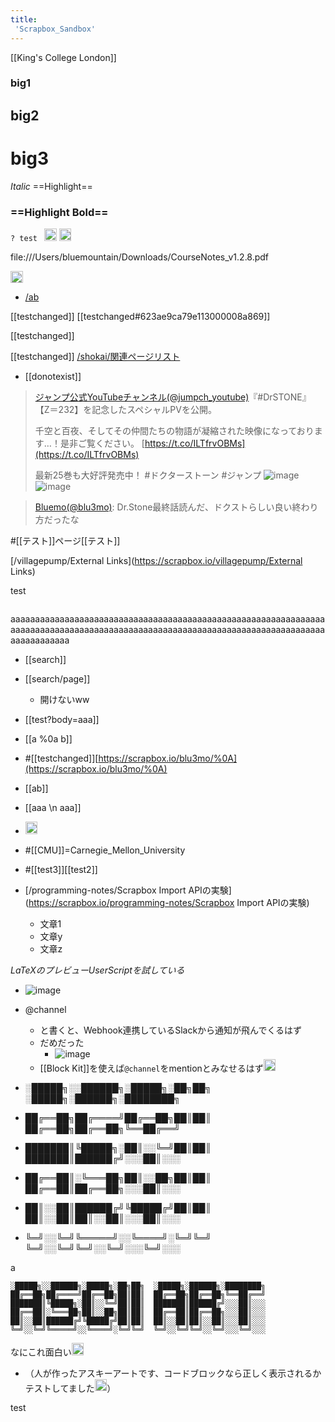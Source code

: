 ```yaml
---
title:
 'Scrapbox_Sandbox'
---
```


[[King's College London]]

### big1
 ## big2
# big3
*Italic* ==Highlight==
### ==Highlight Bold==
`? test `
<img src='https://scrapbox.io/api/pages/blu3mo-public/blu3mo/icon' alt='blu3mo.icon' height="19.5"/> <img src='https://scrapbox.io/api/pages/villagepump/井戸端/icon' alt='/villagepump/井戸端.icon' height="19.5"/>


file:///Users/bluemountain/Downloads/CourseNotes_v1.2.8.pdf

<img src='https://scrapbox.io/api/pages/blu3mo-public/blu3mo/icon' alt='blu3mo.icon' height="19.5"/>

- [/ab](https://scrapbox.io/ab)

[[testchanged]]
[[testchanged#623ae9ca79e113000008a869]]

[[testchanged]]

[[testchanged]]
[/shokai/関連ページリスト](https://scrapbox.io/shokai/関連ページリスト)

- [[donotexist]]


> [ジャンプ公式YouTubeチャンネル(@jumpch_youtube)](https://twitter.com/jumpch_youtube/status/1500486359114518537)『#DrSTONE』
> 【Z＝232】を記念したスペシャルPVを公開。
>
> 千空と百夜、そしてその仲間たちの物語が凝縮された映像になっております…！是非ご覧ください。
> [https://t.co/ILTfrvOBMs](https://t.co/ILTfrvOBMs)
>
> 最新25巻も大好評発売中！
> #ドクターストーン #ジャンプ
> ![image](https://pbs.twimg.com/media/FNJZr0iaQAUMz1a.jpg)![image](https://pbs.twimg.com/media/FNJZ1ELaMAEWMLC.jpg)


> [Bluemo(@blu3mo)](https://twitter.com/blu3mo/status/1500492184109600776): Dr.Stone最終話読んだ、ドクストらしい良い終わり方だったな

#[[テスト]]ページ[[テスト]]

[/villagepump/External Links](https://scrapbox.io/villagepump/External Links)

test

```

```


aaaaaaaaaaaaaaaaaaaaaaaaaaaaaaaaaaaaaaaaaaaaaaaaaaaaaaaaaaaaaaaaaaaaaaaaaaaaaaaaaaaaaaaaaaaaaaaaaaaaaaaaaaaaaaaaaaaaaaaaaaaaaaaaaaaaaaaaaaaa

- [[search]]

- [[search/page]]
    - 開けないww

- [[test?body=aaa]]

- [[a %0a b]]

- #[[testchanged]][https://scrapbox.io/blu3mo/%0A](https://scrapbox.io/blu3mo/%0A)

- [[ab]]

- [[aaa \n aaa]]

- <img src='https://scrapbox.io/api/pages/icons/わかる/icon' alt='/icons/わかる.icon' height="19.5"/>

- #[[CMU]]=Carnegie_Mellon_University

- #[[test3]][[test2]]

- [/programming-notes/Scrapbox Import APIの実験](https://scrapbox.io/programming-notes/Scrapbox Import APIの実験)
    - 文章1
    - 文章y
    - 文章z

$LaTeXのプレビューUserScriptを試している$
- ![image](https://gyazo.com/7be7e06b90874bed9239329643d9079f/thumb/1000)


- @channel
    - と書くと、Webhook連携しているSlackから通知が飛んでくるはず
    - だめだった
        - ![image](https://gyazo.com/5ad86b2cf12e4076330b643c213c2ef2/thumb/1000)
    - [[Block Kit]]を使えば`@channel`をmentionとみなせるはず<img src='https://scrapbox.io/api/pages/blu3mo-public/takker/icon' alt='takker.icon' height="19.5"/>

- ░█████╗░░██████╗░█████╗░██╗██╗  ░█████╗░██████╗░████████╗
- ██╔══██╗██╔════╝██╔══██╗██║██║  ██╔══██╗██╔══██╗╚══██╔══╝
- ███████║╚█████╗░██║░░╚═╝██║██║  ███████║██████╔╝░░░██║░░░
- ██╔══██║░╚═══██╗██║░░██╗██║██║  ██╔══██║██╔══██╗░░░██║░░░
- ██║░░██║██████╔╝╚█████╔╝██║██║  ██║░░██║██║░░██║░░░██║░░░
- ╚═╝░░╚═╝╚═════╝░░╚════╝░╚═╝╚═╝  ╚═╝░░╚═╝╚═╝░░╚═╝░░░╚═╝░░░

 a

```
░█████╗░░██████╗░█████╗░██╗██╗  ░█████╗░██████╗░████████╗
██╔══██╗██╔════╝██╔══██╗██║██║  ██╔══██╗██╔══██╗╚══██╔══╝
███████║╚█████╗░██║░░╚═╝██║██║  ███████║██████╔╝░░░██║░░░
██╔══██║░╚═══██╗██║░░██╗██║██║  ██╔══██║██╔══██╗░░░██║░░░
██║░░██║██████╔╝╚█████╔╝██║██║  ██║░░██║██║░░██║░░░██║░░░
╚═╝░░╚═╝╚═════╝░░╚════╝░╚═╝╚═╝  ╚═╝░░╚═╝╚═╝░░╚═╝░░░╚═╝░░░
```


なにこれ面白い<img src='https://scrapbox.io/api/pages/blu3mo-public/takker/icon' alt='takker.icon' height="19.5"/>
- （人が作ったアスキーアートです、コードブロックなら正しく表示されるかテストしてました<img src='https://scrapbox.io/api/pages/blu3mo-public/blu3mo/icon' alt='blu3mo.icon' height="19.5"/>）

test